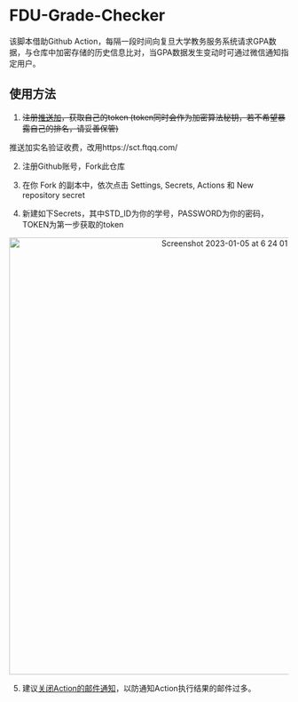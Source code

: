 # FDU-Grade-Checker

该脚本借助Github Action，每隔一段时间向复旦大学教务服务系统请求GPA数据，与仓库中加密存储的历史信息比对，当GPA数据发生变动时可通过微信通知指定用户。

## 使用方法

1. ~~注册[推送加](http://www.pushplus.plus)，获取自己的token (token同时会作为加密算法秘钥，若不希望暴露自己的排名，请妥善保管)~~

<!-- <center><img width="295" alt="Screenshot 2023-01-05 at 6 22 31 AM" src="https://user-images.githubusercontent.com/98612013/210661348-2783bb0f-f6dd-4099-b5b4-ee00cdcb7a92.png"></center> -->

推送加实名验证收费，改用https://sct.ftqq.com/

2. 注册Github账号，Fork此仓库

3. 在你 Fork 的副本中，依次点击 Settings, Secrets, Actions 和 New repository secret

4. 新建如下Secrets，其中STD_ID为你的学号，PASSWORD为你的密码，TOKEN为第一步获取的token

<center><img width="787" alt="Screenshot 2023-01-05 at 6 24 01 AM" src="https://user-images.githubusercontent.com/98612013/210661446-d0ff335c-6f54-4dcc-8ae8-83eae1c83279.png"></center>

5. 建议[关闭Action的邮件通知](https://github.com/settings/notifications)，以防通知Action执行结果的邮件过多。
